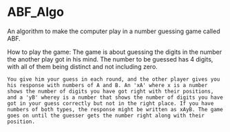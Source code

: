 # ABF_Algo
An algorithm to make the computer play in a number guessing game called ABF.


How to play the game:
    The game is about guessing the digits in the number the another play got in his mind. The number to be guessed has 4 digits, with all of them being distinct and not including zero. 
    
    You give him your guess in each round, and the other player gives you his response with numbers of A and B. An 'xA' where x is a number shows the number of digits you have got right with their positions, and a 'yB' wherey is a number that shows the number of digits you have got in your guess correctly but not in the right place. If you have numbers of both types, the response might be written as xAyB. The game goes on until the guesser gets the number right along with their position.
